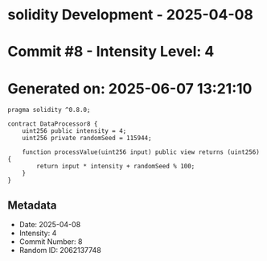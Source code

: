 ﻿# solidity Development - 2025-04-08
# Commit #8 - Intensity Level: 4
# Generated on: 2025-06-07 13:21:10
```solidity
pragma solidity ^0.8.0;

contract DataProcessor8 {
    uint256 public intensity = 4;
    uint256 private randomSeed = 115944;

    function processValue(uint256 input) public view returns (uint256) {
        return input * intensity + randomSeed % 100;
    }
}
```
## Metadata
- Date: 2025-04-08
- Intensity: 4
- Commit Number: 8
- Random ID: 2062137748
